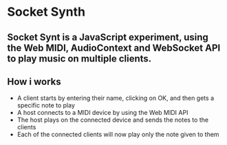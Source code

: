 # Socket Synth

## Socket Synt is a JavaScript experiment, using the Web MIDI, AudioContext and WebSocket API to play music on multiple clients.

## How i works

- A client starts by entering their name, clicking on OK, and then gets a specific note to play
- A host connects to a MIDI device by using the Web MIDI API
- The host plays on the connected device and sends the notes to the clients
- Each of the connected clients will now play only the note given to them
